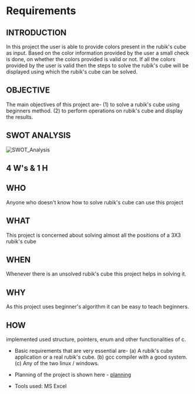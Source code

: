 # Requirements

## INTRODUCTION

In this project the user is able to provide colors present in the rubik's cube as input. Based on the color information provided by the user a small check is done, on whether the colors provided is valid or not. If all the colors provided by the user is valid then the steps to solve the rubik's cube will be displayed using which the rubik's cube can be solved.

## OBJECTIVE

The main objectives of this project are-
(1) to solve a rubik's cube using beginners method.
(2) to perform operations on rubik's cube and display the results.

## SWOT ANALYSIS

![SWOT_Analysis](https://user-images.githubusercontent.com/80764759/115018828-fb85ba80-9ed5-11eb-9463-59c4fef431ef.png)

## 4 W's & 1 H

## WHO
Anyone who doesn't know how to solve rubik's cube can use this project

## WHAT
This project is concerned about solving almost all the positions of a 3X3 rubik's cube

## WHEN
Whenever there is an unsolved rubik's cube this project helps in solving it.

## WHY
As this project uses beginner's algorithm it can be easy to teach beginners.

## HOW
implemented used structure, pointers, enum and other functionalities of c.









* Basic requirements that are very essential are-
  (a) A rubik's cube application or a real rubik's cube.
  (b) gcc compiler with a good system.
  (c) Any of the two linux / windows.
  
* Planning of the project is shown here - [planning](https://github.com/Sampanna-T/Mini_project_258116/blob/master/1_Requirements/Simple%20Gantt%20Chart.xlsx)

* Tools used: MS Excel
